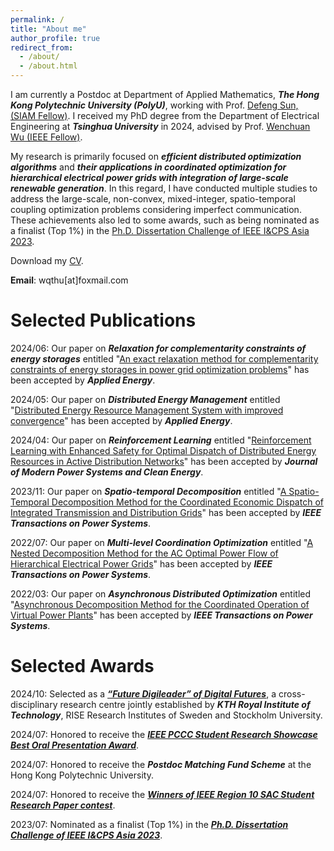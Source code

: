 ```yaml
---
permalink: /
title: "About me"
author_profile: true
redirect_from: 
  - /about/
  - /about.html
---
```


I am currently a Postdoc at Department of Applied Mathematics, _**The Hong Kong Polytechnic University (PolyU)**_, working with Prof. [Defeng Sun, (SIAM Fellow)](https://www.polyu.edu.hk/ama/people/academic-staff/prof-sun-defeng/). I received my PhD degree from the Department of Electrical Engineering at _**Tsinghua University**_ in 2024, advised by Prof. [Wenchuan Wu (IEEE Fellow)](https://www.eea.tsinghua.edu.cn/en/faculties/wuwench.htm).

My research is primarily focused on _**efficient distributed optimization algorithms**_ and _**their applications in coordinated optimization for hierarchical electrical power grids with integration of large-scale renewable generation**_. In this regard, I have conducted multiple studies to address the large-scale, non-convex, mixed-integer, spatio-temporal coupling optimization problems considering imperfect communication. These achievements also led to some awards, such as being nominated as a finalist (Top 1%) in the [Ph.D. Dissertation Challenge of IEEE I&CPS Asia 2023](https://mp.weixin.qq.com/s/mvwTmfKwyclKz9_x-txZdg).

Download my [CV](https://QiWang-site.github.io/index.html/files/CV_Qi_Wang_Tsinghua.pdf).

**Email**: wqthu[at]foxmail.com

Selected Publications
======
2024/06: Our paper on _**Relaxation for complementarity constraints of energy storages**_ entitled "[An exact relaxation method for complementarity constraints of energy storages in power grid optimization problems](https://www.sciencedirect.com/science/article/abs/pii/S0306261924009759)" has been accepted by _**Applied Energy**_.

2024/05: Our paper on _**Distributed Energy Management**_ entitled "[Distributed Energy Resource Management System with improved convergence](https://www.sciencedirect.com/science/article/abs/pii/S0306261924009498)" has been accepted by _**Applied Energy**_.

2024/04: Our paper on _**Reinforcement Learning**_ entitled "[Reinforcement Learning with Enhanced Safety for Optimal Dispatch of Distributed Energy Resources in Active Distribution Networks](https://ieeexplore.ieee.org/document/10505133)" has been accepted by _**Journal of Modern Power Systems and Clean Energy**_.

2023/11: Our paper on _**Spatio-temporal Decomposition**_ entitled "[A Spatio-Temporal Decomposition Method for the Coordinated Economic Dispatch of Integrated Transmission and Distribution Grids](https://ieeexplore.ieee.org/document/10309884)" has been accepted by _**IEEE Transactions on Power Systems**_.

2022/07: Our paper on _**Multi-level Coordination Optimization**_ entitled "[A Nested Decomposition Method for the AC Optimal Power Flow of Hierarchical Electrical Power Grids](https://ieeexplore.ieee.org/document/9841031)" has been accepted by _**IEEE Transactions on Power Systems**_.

2022/03: Our paper on _**Asynchronous Distributed Optimization**_ entitled "[Asynchronous Decomposition Method for the Coordinated Operation of Virtual Power Plants](https://ieeexplore.ieee.org/document/9743211)" has been accepted by _**IEEE Transactions on Power Systems**_.


Selected Awards
======
2024/10: Selected as a [_**“Future Digileader” of Digital Futures**_](https://www.digitalfutures.kth.se/news/future-digileaders-24/), a cross-disciplinary research centre jointly established by _**KTH Royal Institute of Technology**_, RISE Research Institutes of Sweden and Stockholm University.

2024/07: Honored to receive the [_**IEEE PCCC Student Research Showcase Best Oral Presentation Award**_](https://mp.weixin.qq.com/s/oxHfGfIXNffdm4HJXHVB6w?poc_token=HPFHp2ajGYpw-hqQCzdXEXkgd9K-8f-tKsRJxWcf).

2024/07: Honored to receive the _**Postdoc Matching Fund Scheme**_ at the Hong Kong Polytechnic University.

2024/07: Honored to receive the [_**Winners of lEEE Region 10 SAC Student Research Paper contest**_](https://sac.ieeer10.org/srp-contest/).

2023/07: Nominated as a finalist (Top 1%) in the [_**Ph.D. Dissertation Challenge of IEEE I&CPS Asia 2023**_](https://mp.weixin.qq.com/s/mvwTmfKwyclKz9_x-txZdg).


<!-- <a href="https://info.flagcounter.com/qrVf"><img src="https://s01.flagcounter.com/count2/qrVf/bg_FFFFFF/txt_000000/border_CCCCCC/columns_2/maxflags_10/viewers_0/labels_1/pageviews_0/flags_0/percent_0/" alt="Flag Counter" border="0"></a> -->
